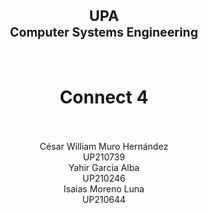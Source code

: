 <h1 align=center>
<sub>UPA<br><sup>Computer Systems Engineering</sup></sub>
</h1>
<br>
<h1 align=center>
Connect 4
</h1>
<br>

<div align ="center">
<br>César William Muro Hernández<br>UP210739<br>Yahir Garcia Alba<br>UP210246<br>Isaias Moreno Luna<br>UP210644
</div>